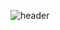 ![header](https://capsule-render.vercel.app/api?type=rect&color=timeAuto&text=Welcome%20to%20Siyeol's%20GitHub%20&animation=twinkling&fontSize=50&fontAlignY=50&fontAlign=50&height=180)
